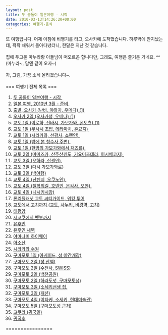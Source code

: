 ```yaml
---
layout: post
title: 두 공돌이 일본여행 - 시작
date: 2010-03-13T14:26:20+00:00
categories: 여행과-음식
---
```

또 여행입니다. 어제 아침에 비행기를 타고, 오사카에 도착했습니다. 하루밖에 안지났는데, 꽉꽉 채워서 돌아다녔더니, 한달은 지난 것 같습니다. <br />
<br />
집에 두고온 마누라랑 아들넘이 떠오르곤 합니다만, 그래도, 여행은 즐거운 거네요. ^^<br />
(마누라~, 담엔 같이 오자~)<br />
<br />
자, 그럼, 가끔 소식 올리겠습니다~.<br />
<br />
=== 여행기 전체 목록 ===<br />
<ol style="list-style-type: decimal;">
<li><a target="bb" href="http://jinto.pe.kr/1056">두 공돌이 일본여행 - 시작&nbsp;</a></li>
<li><a target="bb" href="http://jinto.pe.kr/1057">일본 여행, 2010년 3월 - 준비&nbsp;</a></li>
<li><a target="bb" href="http://jinto.pe.kr/1058">출발, 오사카 (난바, 야와자, 우메다) (1)</a></li>
<li><a target="bb" href="http://jinto.pe.kr/1059">오사카 2일 (오사카성, 우메다) (1)</a></li>
<li><a target="bb" href="http://jinto.pe.kr/1060">교토 1일 (이로하, 신바시, 가모가와, 폰토쵸) (1)</a></li>
<li><a target="bb" href="http://jinto.pe.kr/1061">교토 1일 (무사시 초밥, 데라마치, 혼묘지)&nbsp;</a></li>
<li><a target="bb" href="http://jinto.pe.kr/1062">교토 1일 (시라카와, 선광사, 쇼렌인)&nbsp;</a></li>
<li><a target="bb" href="http://jinto.pe.kr/1063">교토 1일 (밤에 본 청수사 주변)&nbsp;</a></li>
<li><a target="bb" href="http://jinto.pe.kr/1064">교토 1일 (한밤의 가모가와에서 재즈를)&nbsp;</a></li>
<li><a target="bb" href="http://jinto.pe.kr/1065">교토 2일 (미미즈카, 산주산겐도, 기요미즈데라, 이시베코지)&nbsp;</a></li>
<li><a target="bb" href="http://jinto.pe.kr/1066">교토 3일 (오하라, 산센인)&nbsp;</a></li>
<li><a target="bb" href="http://jinto.pe.kr/1067">교토 3일 (다시 가모가와로)</a></li>
<li><a target="bb" href="http://jinto.pe.kr/1068">교토 3일 (백야행)</a></li>
<li><a target="bb" href="http://jinto.pe.kr/1069">교토 4일 (난젠지, 오쿠노인)&nbsp;</a></li>
<li><a target="bb" href="http://jinto.pe.kr/1070">교토 4일 (철학의길, 호넨인, 은각사, 오멘)&nbsp;</a></li>
<li><a target="bb" href="http://jinto.pe.kr/1071">교토 4일 (니시키시장)</a></li>
<li><a target="bb" href="http://jinto.pe.kr/1072">론리플래닛 교토 씨티가이드, 워킹 투어</a></li>
<li><a target="bb" href="http://jinto.pe.kr/1073">교토에서 고치까지 (교토, 사누키, 비경역, 고치)</a></li>
<li><a target="bb" href="http://jinto.pe.kr/1074">태평양</a></li>
<li><a target="bb" href="http://jinto.pe.kr/1075">시코쿠에서 벳부까지</a></li>
<li><a target="bb" href="http://jinto.pe.kr/1076">유후인</a></li>
<li><a target="bb" href="http://jinto.pe.kr/1077">유후인 새벽</a></li>
<li><a target="bb" href="http://jinto.pe.kr/1078">야마나미 하이웨이</a></li>
<li><a target="bb" href="http://jinto.pe.kr/1079">아소산</a></li>
<li><a target="bb" href="http://jinto.pe.kr/1080">시라카와 수원</a></li>
<li><a target="bb" href="http://jinto.pe.kr/1081">구마모토 1일 (아케이드, 성 야간개장)</a></li>
<li><a target="bb" href="http://jinto.pe.kr/1082">구마모토 2일 (성 산책)</a></li>
<li><a target="bb" href="http://jinto.pe.kr/1083">구마모토 2일 (수전사, SWISS)</a></li>
<li><a target="bb" href="http://jinto.pe.kr/1084">구마모토 2일 (백천공원)</a></li>
<li><a target="bb" href="http://jinto.pe.kr/1085">구마모토 2일 (하라도넛, 구마모토성)</a></li>
<li><a target="bb" href="http://jinto.pe.kr/1086">구마모토 3일 (소세키선생 집,</a></li>
<li><a target="bb" href="http://jinto.pe.kr/1087">구마모토 3일 (패션)</a></li>
<li><a target="bb" href="http://jinto.pe.kr/1088">구마모토 4일 (야타케, 소세키, 현대미술관)</a></li>
<li><a target="bb" href="http://jinto.pe.kr/1089">구마모토 5일 (구마모토성 근처)</a></li>
<li><a target="bb" href="http://jinto.pe.kr/1090">고쿠라 (귀국일)</a></li>
<li><a target="bb" href="http://jinto.pe.kr/1091">귀국후</a></li>
</ol>
================<br />
